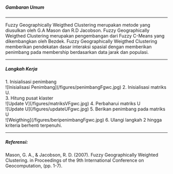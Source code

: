 <h5><b>Gambaran Umum </b></h5>
<hr></hr>
Fuzzy Geographically Weigthed Clustering merupakan metode yang diusulkan oleh G.A Mason dan R.D Jacobson.
Fuzzy Geographically Weigthed Clustering merupakan pengembangan dari Fuzzy C-Means yang dikembangkan oleh Bezdek. Fuzzy Geographically Weigthed Clustering memberikan pendekatan dasar interaksi spasial dengan memberikan penimbang pada membership berdasarkan data jarak dan populasi.
<br/>
<hr></hr>
<h5><b> Langkah Kerja </b></h5>
1. Inisialisasi penimbang<br/>
![Inisialisasi Penimbang](/figures/penimbangFgwc.jpg)
2. Inisialisasi matriks U.<br/>
3. Hitung pusat klaster<br/>
![Update V](/figures/matriksVFgwc.jpg)
4. Perbaharui matriks U<br/>
![Update U](/figures/updateUFgwc.jpg)
5. Berikan penimbang pada matriks U<br/>
![Weigthing](/figures/beripenimbangFgwc.jpg)
6. Ulangi langkah 2 hingga kriteria berhenti terpenuhi.


<hr></hr>
<h5><b> Referensi: </b></h5>
<p>Mason, G. A., & Jacobson, R. D. (2007). Fuzzy Geographically Weighted Clustering. in Proceedings of the 9th International Conference on Geocomputation, (pp. 1-7). </p>